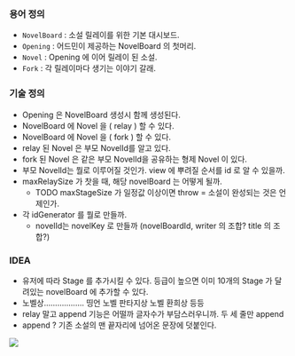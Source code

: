### 용어 정의
- `NovelBoard` : 소설 릴레이를 위한 기본 대시보드.
- `Opening` : 어드민이 제공하는 NovelBoard 의 첫머리. 
- `Novel` : Opening 에 이어 릴레이 된 소설.
- `Fork` : 각 릴레이마다 생기는 이야기 갈래.


### 기술 정의
- Opening 은 NovelBoard 생성시 함께 생성된다.
- NovelBoard 에 Novel 을 ( relay ) 할 수 있다.
- NovelBoard 에 Novel 을 ( fork ) 할 수 있다.
- relay 된 Novel 은 부모 NovelId를 알고 있다.
- fork 된 Novel 은 같은 부모 NovelId을 공유하는 형제 Novel 이 있다.
- 부모 NovelId는 뭘로 이루어질 것인가. view 에 뿌려질 순서를 id 로 알 수 있을까.
- maxRelaySize 가 찻을 때, 해당 novelBoard 는 어떻게 될까. 
  - TODO maxStageSize 가 일정값 이상이면 throw = 소설이 완성되는 것은 언제인가.
- 각 idGenerator 를 뭘로 만들까.
  - novelId는 novelKey 로 만들까 (novelBoardId, writer 의 조합? title 의 조합?)
  

### IDEA 
* 유저에 따라 Stage 를 추가시킬 수 있다. 등급이 높으면 이미 10개의 Stage 가 달려있는 novelBoard 에 추가할 수 있다.   
* 노벨상.................. 띵언 노벨 판타지상 노벨 환희상 등등
* relay 말고 append 기능은 어떨까 글자수가 부담스러우니까. 두 세 줄만 append
* append ?  기존 소설의 맨 끝자리에 넘어온 문장에 덧붙인다. 

![](../../../../../../Library/Containers/com.majimakHARU.GrabIt/Data/2022-11-15_22-06-31.png)